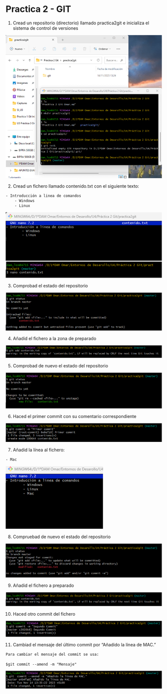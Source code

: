 # Practica 2 - GIT

1. Cread un repositorio (directorio) llamado practica2git e inicializa el sistema de control de versiones

![](Imagenes/Captura1.png)

2. Cread un fichero llamado contenido.txt con el siguiente texto:
```
- Introducción a linea de comandos
    - Windows
    - Linux
```

![](Imagenes/Captura2.png)
![](Imagenes/Captura3.png)

3. Comprobad el estado del repositorio

![](Imagenes/Captura4.png)

4. Añadid el fichero a la zona de preparado

![](Imagenes/Captura5.png)

5. Comprobad de nuevo el estado del repositorio

![](Imagenes/Captura6.png)

6. Haced el primer commit con su comentario correspondiente

![](Imagenes/Captura7.png)

7. Añadid la línea al fichero:
```
- Mac
``` 
![](Imagenes/Captura8.png)

8. Compruebad de nuevo el estado del repositorio

![](Imagenes/Captura9.png)

9. Añadid el fichero a preparado

![](Imagenes/Captura10.png)

10. Haced otro commit del fichero

![](Imagenes/Captura11.png)

11. Cambiad el mensaje del último commit por “Añadido la línea de MAC.”
```
Para cambiar el mensaje del commit se usa:

$git commit --amend -m "Mensaje"
```
![](Imagenes/Captura12.png)
